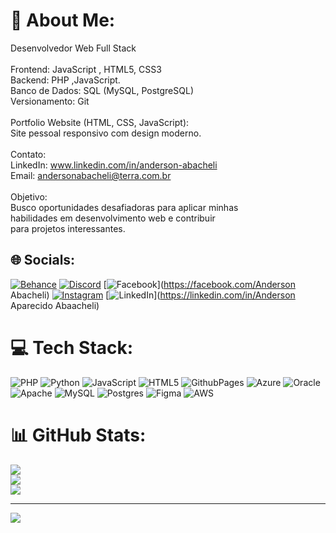 # 💫 About Me:
Desenvolvedor Web Full Stack<br><br>Frontend: JavaScript , HTML5, CSS3<br>Backend: PHP ,JavaScript.<br>Banco de Dados: SQL (MySQL, PostgreSQL)<br>Versionamento: Git<br><br>Portfolio Website (HTML, CSS, JavaScript):<br>Site pessoal responsivo com design moderno.<br><br>Contato:<br>LinkedIn: www.linkedin.com/in/anderson-abacheli<br>Email: andersonabacheli@terra.com.br<br><br>Objetivo:<br>Busco oportunidades desafiadoras para aplicar minhas<br>habilidades em desenvolvimento web e contribuir <br>para projetos interessantes.


## 🌐 Socials:
[![Behance](https://img.shields.io/badge/Behance-1769ff?logo=behance&logoColor=white)](https://behance.net/Andersonabacheli) [![Discord](https://img.shields.io/badge/Discord-%237289DA.svg?logo=discord&logoColor=white)](https://discord.gg/andersonaba) [![Facebook](https://img.shields.io/badge/Facebook-%231877F2.svg?logo=Facebook&logoColor=white)](https://facebook.com/Anderson Abacheli) [![Instagram](https://img.shields.io/badge/Instagram-%23E4405F.svg?logo=Instagram&logoColor=white)](https://instagram.com/andersonabacheli) [![LinkedIn](https://img.shields.io/badge/LinkedIn-%230077B5.svg?logo=linkedin&logoColor=white)](https://linkedin.com/in/Anderson Aparecido Abaacheli) 

# 💻 Tech Stack:
![PHP](https://img.shields.io/badge/php-%23777BB4.svg?style=for-the-badge&logo=php&logoColor=white) ![Python](https://img.shields.io/badge/python-3670A0?style=for-the-badge&logo=python&logoColor=ffdd54) ![JavaScript](https://img.shields.io/badge/javascript-%23323330.svg?style=for-the-badge&logo=javascript&logoColor=%23F7DF1E) ![HTML5](https://img.shields.io/badge/html5-%23E34F26.svg?style=for-the-badge&logo=html5&logoColor=white) ![GithubPages](https://img.shields.io/badge/github%20pages-121013?style=for-the-badge&logo=github&logoColor=white) ![Azure](https://img.shields.io/badge/azure-%230072C6.svg?style=for-the-badge&logo=microsoftazure&logoColor=white) ![Oracle](https://img.shields.io/badge/Oracle-F80000?style=for-the-badge&logo=oracle&logoColor=white) ![Apache](https://img.shields.io/badge/apache-%23D42029.svg?style=for-the-badge&logo=apache&logoColor=white) ![MySQL](https://img.shields.io/badge/mysql-%2300000f.svg?style=for-the-badge&logo=mysql&logoColor=white) ![Postgres](https://img.shields.io/badge/postgres-%23316192.svg?style=for-the-badge&logo=postgresql&logoColor=white) ![Figma](https://img.shields.io/badge/figma-%23F24E1E.svg?style=for-the-badge&logo=figma&logoColor=white) ![AWS](https://img.shields.io/badge/AWS-%23FF9900.svg?style=for-the-badge&logo=amazon-aws&logoColor=white)
# 📊 GitHub Stats:
![](https://github-readme-stats.vercel.app/api?username=Andersonabacheli&theme=dark&hide_border=false&include_all_commits=true&count_private=false)<br/>
![](https://github-readme-streak-stats.herokuapp.com/?user=Andersonabacheli&theme=dark&hide_border=false)<br/>
![](https://github-readme-stats.vercel.app/api/top-langs/?username=Andersonabacheli&theme=dark&hide_border=false&include_all_commits=true&count_private=false&layout=compact)

---
[![](https://visitcount.itsvg.in/api?id=Andersonabacheli&icon=0&color=0)](https://visitcount.itsvg.in)

<!-- Proudly created with GPRM ( https://gprm.itsvg.in ) -->
